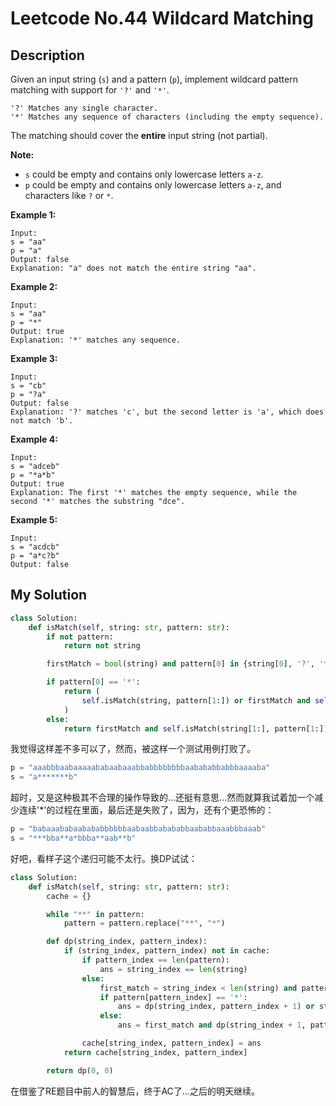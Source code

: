 # Leetcode No.44 Wildcard Matching

## Description

Given an input string (`s`) and a pattern (`p`), implement wildcard pattern matching with support for `'?'` and `'*'`.

```
'?' Matches any single character.
'*' Matches any sequence of characters (including the empty sequence).
```

The matching should cover the **entire** input string (not partial).

**Note:**

- `s` could be empty and contains only lowercase letters `a-z`.
- `p` could be empty and contains only lowercase letters `a-z`, and characters like `?` or `*`.

**Example 1:**

```
Input:
s = "aa"
p = "a"
Output: false
Explanation: "a" does not match the entire string "aa".
```

**Example 2:**

```
Input:
s = "aa"
p = "*"
Output: true
Explanation: '*' matches any sequence.
```

**Example 3:**

```
Input:
s = "cb"
p = "?a"
Output: false
Explanation: '?' matches 'c', but the second letter is 'a', which does not match 'b'.
```

**Example 4:**

```
Input:
s = "adceb"
p = "*a*b"
Output: true
Explanation: The first '*' matches the empty sequence, while the second '*' matches the substring "dce".
```

**Example 5:**

```
Input:
s = "acdcb"
p = "a*c?b"
Output: false
```

## My Solution

```python
class Solution:
    def isMatch(self, string: str, pattern: str):
        if not pattern:
            return not string

        firstMatch = bool(string) and pattern[0] in {string[0], '?', '*'}

        if pattern[0] == '*':
            return (
                self.isMatch(string, pattern[1:]) or firstMatch and self.isMatch(string[1:], pattern)
            )
        else:
            return firstMatch and self.isMatch(string[1:], pattern[1:])
```

我觉得这样差不多可以了，然而，被这样一个测试用例打败了。

```python
p = "aaabbbaabaaaaababaabaaabbabbbbbbbbaabababbabbbaaaaba"
s = "a*******b"
```

超时，又是这种极其不合理的操作导致的...还挺有意思...然而就算我试着加一个减少连续'*'的过程在里面，最后还是失败了，因为，还有个更恐怖的：

```python
p = "babaaababaabababbbbbbaabaabbabababbaababbaaabbbaaab"
s = "***bba**a*bbba**aab**b"
```

好吧，看样子这个递归可能不太行。换DP试试：

```python
class Solution:
    def isMatch(self, string: str, pattern: str):
        cache = {}

        while "**" in pattern:
            pattern = pattern.replace("**", "*")

        def dp(string_index, pattern_index):
            if (string_index, pattern_index) not in cache:
                if pattern_index == len(pattern):
                    ans = string_index == len(string)
                else:
                    first_match = string_index < len(string) and pattern[pattern_index] in {string[string_index], '?'}
                    if pattern[pattern_index] == '*':
                        ans = dp(string_index, pattern_index + 1) or string_index < len(string) and dp(string_index + 1, pattern_index)
                    else:
                        ans = first_match and dp(string_index + 1, pattern_index + 1)

                cache[string_index, pattern_index] = ans
            return cache[string_index, pattern_index]

        return dp(0, 0)
```

在借鉴了RE题目中前人的智慧后，终于AC了...之后的明天继续。